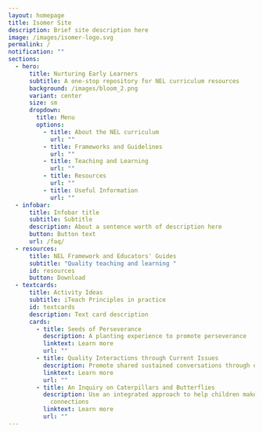 ```yaml
---
layout: homepage
title: Isomer Site
description: Brief site description here
image: /images/isomer-logo.svg
permalink: /
notification: ""
sections:
  - hero:
      title: Nurturing Early Learners
      subtitle: A one-stop repository for NEL curriculum resources
      background: /images/bloom_2.png
      variant: center
      size: sm
      dropdown:
        title: Menu
        options:
          - title: About the NEL curriculum
            url: ""
          - title: Frameworks and Guidelines
            url: ""
          - title: Teaching and Learning
            url: ""
          - title: Resources
            url: ""
          - title: Useful Information
            url: ""
  - infobar:
      title: Infobar title
      subtitle: Subtitle
      description: About a sentence worth of description here
      button: Button text
      url: /faq/
  - resources:
      title: NEL Framework and Educators' Guides
      subtitle: "Quality teaching and learning "
      id: resources
      button: Download
  - textcards:
      title: Activity Ideas
      subtitle: iTeach Principles in practice
      id: textcards
      description: Text card description
      cards:
        - title: Seeds of Perseverance
          description: A planting experience to promote perseverance
          linktext: Learn more
          url: ""
        - title: Quality Interactions through Current Issues
          description: Promote shared sustained conversations through questioning techniques
          linktext: Learn more
          url: ""
        - title: An Inquiry on Caterpillars and Butterflies
          description: Use an integrated approach to help children make meaningful
            connections
          linktext: Learn more
          url: ""
---
```

